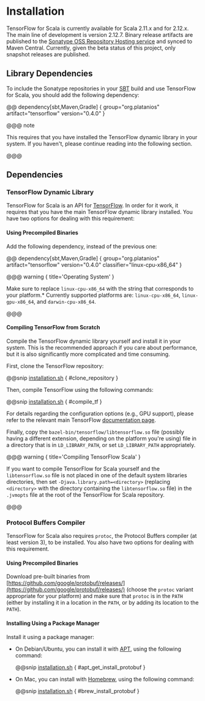 # Installation

TensorFlow for Scala is currently available for Scala 
2.11.x and for 2.12.x. The main line of development is 
version 2.12.7. Binary release artifacts are published to 
the [Sonatype OSS Repository Hosting service](https://oss.sonatype.org/index.html#nexus-search;quick~platanios) 
and synced to Maven Central. Currently, given the beta 
status of this project, only snapshot releases are 
published.

## Library Dependencies

To include the Sonatype repositories in your 
[SBT](http://www.scala-sbt.org) build and use TensorFlow 
for Scala, you should add the following dependency:

@@ dependency[sbt,Maven,Gradle] {
  group="org.platanios"
  artifact="tensorflow"
  version="0.4.0"
}

@@@ note

This requires that you have installed the TensorFlow
dynamic library in your system. If you haven't, please
continue reading into the following section.

@@@

## Dependencies

### TensorFlow Dynamic Library

TensorFlow for Scala is an API for 
[TensorFlow](https://www.tensorflow.org). In order for it 
work, it requires that you have the main TensorFlow dynamic 
library installed. You have two options for dealing with 
this requirement:

#### Using Precompiled Binaries

Add the following dependency, instead of the previous one:

@@ dependency[sbt,Maven,Gradle] {
  group="org.platanios"
  artifact="tensorflow"
  version="0.4.0"
  classifier="linux-cpu-x86_64"
}

@@@ warning { title='Operating System' }

Make sure to replace `linux-cpu-x86_64` with the string
that corresponds to your platform.* Currently supported
platforms are: `linux-cpu-x86_64`, `linux-gpu-x86_64`, and
`darwin-cpu-x86_64`.

@@@

#### Compiling TensorFlow from Scratch

Compile the TensorFlow dynamic library yourself and install
it in your system. This is the recommended approach if you
care about performance, but it is also significantly more
complicated and time consuming.

First, clone the TensorFlow repository:

@@snip [installation.sh](/docs/src/main/scala/installation.sh) { #clone_repository }

Then, compile TensorFlow using the following commands:

@@snip [installation.sh](/docs/src/main/scala/installation.sh) { #compile_tf }

For details regarding the configuration options (e.g., GPU
support), please refer to the relevant main TensorFlow
[documentation page](https://www.tensorflow.org/install/install_sources).

Finally, copy the `bazel-bin/tensorflow/libtensorflow.so`
file (possibly having a different extension, depending on
the platform you're using) file in a directory that is in
`LD_LIBRARY_PATH`, or set `LD_LIBRARY_PATH` appropriately.

@@@ warning { title='Compiling TensorFlow Scala' }

If you want to compile TensorFlow for Scala
yourself and the `libtensorflow.so` file is not placed in
one of the default system libraries directories, then set
`-Djava.library.path=<directory>` (replacing `<directory>`
with the directory containing the `libtensorflow.so` file)
in the `.jvmopts` file at the root of the TensorFlow for
Scala repository.

@@@

### Protocol Buffers Compiler

TensorFlow for Scala also requires `protoc`, the Protocol
Buffers compiler (at least version 3), to be installed. You
also have two options for dealing with this requirement.

#### Using Precompiled Binaries

Download pre-built binaries from
[https://github.com/google/protobuf/releases/](https://github.com/google/protobuf/releases/)
(choose the `protoc` variant appropriate for your platform)
and make sure that `protoc` is in the `PATH` (either by
installing it in a location in the `PATH`, or by adding its
location to the `PATH`).

#### Installing Using a Package Manager

Install it using a package manager:

  - On Debian/Ubuntu, you can install it with
    [APT](https://help.ubuntu.com/community/AptGet), using
    the following command:

    @@snip [installation.sh](/docs/src/main/scala/installation.sh) { #apt_get_install_protobuf }

  - On Mac, you can install with
    [Homebrew](https://brew.sh), using the following
    command:

    @@snip [installation.sh](/docs/src/main/scala/installation.sh) { #brew_install_protobuf }
